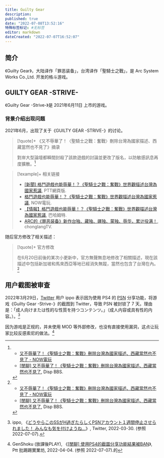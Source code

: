 ```yaml
---
title: Guilty Gear
description:
published: true
date: "2022-07-08T13:52:16"
特殊标签标记: #无标签
editor: markdown
dateCreated: "2022-07-07T16:52:07"
---
```


## 简介

《Guilty Gear》，大陆译作「罪恶装备」，台湾译作「聖騎士之戰」，是 Arc System Works Co.,Ltd. 开发的格斗游戏。

## GUILTY GEAR -STRIVE-

《Guilty Gear -Strive-》是 2021年6月11日 上市的游戏。

### 背景介绍出现问题

2021年6月，出现了关于《GUILTY GEAR -STRIVE-》的讨论。

> [!quote]+ 《又不辱華了！〈聖騎士之戰：奮戰〉刪除台灣為國家描述、西藏當然也不見了》摘录
>
> 對岸大型論壇都瞬間封殺了該款遊戲的討論並更改了版名，以防敏感訊息再度擴散。[^f_dege]

[^f_dege]:
    +   [又不辱華了！《聖騎士之戰：奮戰》刪除台灣為國家描述、西藏當然也不見了 - NOW電玩](https://archive.is/3JxfI "https://game.nownews.com/news/20210622/3297099/")
    +   [[閒聊] 又不辱華了！《聖騎士之戰：奮戰》刪除台灣為國家描述、西藏當然也不見了](https://web.archive.org/web/20210625075652/https://disp.cc/amp/21-dJBS), Disp BBS.

> [!example]+ 相关链接
>
> +   [[新聞] 格鬥遊戲也能辱華！？《聖騎士之戰：奮戰》世界觀描述台灣為國家惹議](https://web.archive.org/web/20210625071920if_/https://www.pttweb.cc/bbs/C_Chat/M.1623570416.A.3C1), PTT網頁版.
> +   [格鬥遊戲也能辱華！？《聖騎士之戰：奮戰》世界觀描述台灣為國家惹議](https://archive.is/mxT00 "https://game.nownews.com/news/20210613/3296563/"), NOW電玩.
> +   [【情報】格鬥遊戲也能辱華！？《聖騎士之戰：奮戰》世界觀描述台灣為國家惹議](https://web.archive.org/web/20210625073926/https://forum.gamer.com.tw/C.php?bsn=60076&snA=6396388), 巴哈姆特.
> +   [ARC的《罪恶装备》新作台独、藏独、疆独、蒙独、辱华，累计役满！](https://web.archive.org/web/20210618133151/https://old.reddit.com/r/chonglangTV/comments/nxmb5u/arc的罪恶装备新作台独藏独疆独蒙独辱华累计役满/), chonglangTV.

随后官方修改了相关描述：

> [!quote]+ 官方修改
>
> 在6月20日前後的某次小更新中，官方無聲無息地修改了相關描述，現在該描述中包括新加坡和馬來西亞等地已經消失無蹤，當然也包含了台灣在內。[^f_dege]

## 用户截图被审查

2022年3月29日，[Twitter][] 用户 ippo 表示因为使用 PS4 的 [PSN][] 分享功能，将游戏《Guilty Gear -Strive-》的截图到 Twitter，导致 PSN 被封锁了 7 天。理由是：「成人向けまたは性的な性質を持つコンテンツ。」（成人内容或具有性的内容。）。[^1509088559495774213]

[PSN]: /company/Sony/PSN.md
[Twitter]: /website/Twitter.md

[^1509088559495774213]: ippo, 《[どうやらこのSSがH過ぎたらしくPSNアカウント１週間停止させられました！ みんなも気を付けようね…](https://web.archive.org/web/20220403202818/https://twitter.com/ippoxbox360/status/1509088559495774213)》, Twitter, 2022-03-30. (参照 2022-07-07).

因为游戏是正规的，并未使用 MOD 等外部修改，也没有直接使用漏洞，这点让玩家比较反感索尼的做法。[^1649033319]

[^1649033319]: GenShoku (放課後PLAY), 《[[閒聊] 使用PS4的截圖分享功能結果被BAN](https://web.archive.org/web/20220404083101/https://www.ptt.cc/bbs/C_Chat/M.1649033319.A.006.html)》, Ptt 批踢踢實業坊, 2022-04-04. (参照 2022-07-07).的

